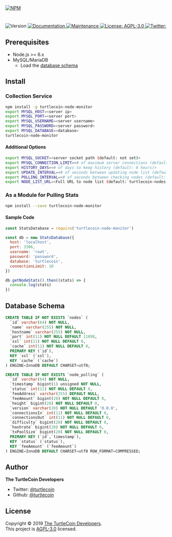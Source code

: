 [![NPM](https://nodei.co/npm/turtlecoin-node-monitor.png?downloads=true&stars=true)](https://nodei.co/npm/turtlecoin-node-monitor/)

<h1 align="center"></h1>
<p>
  <img alt="Version" src="https://img.shields.io/badge/version-0.0.1-blue.svg?cacheSeconds=2592000" />
  <a href="https://github.com/turtlecoin/turtlecoin-node-monitor#readme">
    <img alt="Documentation" src="https://img.shields.io/badge/documentation-meh-brightgreen.svg" target="_blank" />
  </a>
  <a href="https://github.com/turtlecoin/turtlecoin-node-monitor/graphs/commit-activity">
    <img alt="Maintenance" src="https://img.shields.io/badge/Maintained%3F-yes-green.svg" target="_blank" />
  </a>
  <a href="https://github.com/turtlecoin/turtlecoin-node-monitor/blob/master/LICENSE">
    <img alt="License: AGPL-3.0" src="https://img.shields.io/badge/License-AGPL-yellow.svg" target="_blank" />
  </a>
  <a href="https://twitter.com/ ">
    <img alt="Twitter:  " src="https://img.shields.io/twitter/follow/_turtlecoin.svg?style=social" target="_blank" />
  </a>
</p>

## Prerequisites

* Node.js >= 6.x
* MySQL/MariaDB
  * Load the [database schema](#database-schema)

## Install



### Collection Service

```sh
npm install -g turtlecoin-node-monitor
export MYSQL_HOST=<server ip>
export MYSQL_PORT=<server port>
export MYSQL_USERNAME=<server username>
export MYSQL_PASSWORD=<server password>
export MYSQL_DATABASE=<database>
turtlecoin-node-monitor
```

#### Additional Options

```sh
export MYSQL_SOCKET=<server socket path (default: not set)>
export MYSQL_CONNECTION_LIMIT=<# of maximum server connections (default: 10)>
export HISTORY_DAYS=<# of days to keep history (default: 6 hours)>
export UPDATE_INTERVAL=<# of seconds between updating node list (default: 1 hour)>
export POLLING_INTERVAL=<# of seconds between checking nodes (default: 120s)>
export NODE_LIST_URL=<Full URL to node list (default: turtlecoin-nodes-json)>
```

### As a Module for Pulling Stats

```sh
npm install --save turtlecoin-node-monitor
```

#### Sample Code

```javascript
const StatsDatabase = require('turtlecoin-node-monitor')

const db = new StatsDatabase({
  host: 'localhost',
  port: 3306,
  username: 'root',
  password: 'password',
  database: 'turtlecoin',
  connectionLimit: 10
})

db.getNodeStats().then((stats) => {
  console.log(stats)
})
```

## Database Schema

```sql
CREATE TABLE IF NOT EXISTS `nodes` (
  `id` varchar(64) NOT NULL,
  `name` varchar(255) NOT NULL,
  `hostname` varchar(255) NOT NULL,
  `port` int(11) NOT NULL DEFAULT 11898,
  `ssl` int(11) NOT NULL DEFAULT 0,
  `cache` int(11) NOT NULL DEFAULT 0,
  PRIMARY KEY (`id`),
  KEY `ssl` (`ssl`),
  KEY `cache` (`cache`)
) ENGINE=InnoDB DEFAULT CHARSET=utf8;

CREATE TABLE IF NOT EXISTS `node_polling` (
  `id` varchar(64) NOT NULL,
  `timestamp` bigint(1) unsigned NOT NULL,
  `status` int(11) NOT NULL DEFAULT 0,
  `feeAddress` varchar(255) DEFAULT NULL,
  `feeAmount` bigint(20) NOT NULL DEFAULT 0,
  `height` bigint(20) NOT NULL DEFAULT 0,
  `version` varchar(20) NOT NULL DEFAULT '0.0.0',
  `connectionsIn` int(11) NOT NULL DEFAULT 0,
  `connectionsOut` int(11) NOT NULL DEFAULT 0,
  `difficulty` bigint(20) NOT NULL DEFAULT 0,
  `hashrate` bigint(20) NOT NULL DEFAULT 0,
  `txPoolSize` bigint(20) NOT NULL DEFAULT 0,
  PRIMARY KEY (`id`,`timestamp`),
  KEY `status` (`status`),
  KEY `feeAmount` (`feeAmount`)
) ENGINE=InnoDB DEFAULT CHARSET=utf8 ROW_FORMAT=COMPRESSED;
```

## Author

**The TurtleCoin Developers**

* Twitter: [@turtlecoin](https://twitter.com/_turtlecoin )
* Github: [@turtlecoin](https://github.com/turtlecoin)

## License

Copyright © 2019 [The TurtleCoin Developers](https://github.com/turtlecoin).<br />
This project is [AGPL-3.0](https://github.com/turtlecoin/cryptodira/blob/master/LICENSE) licensed.
